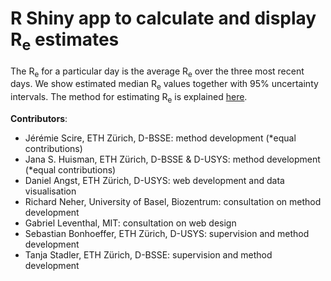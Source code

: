 # R Shiny app to calculate and display R<sub>e</sub> estimates 

The R<sub>e</sub> for a particular day is the average R<sub>e</sub> over the three most recent days. We show estimated median R<sub>e</sub> values together with 95% uncertainty intervals. The method for estimating R<sub>e</sub> is explained [here](https://ibz-shiny.ethz.ch/covid-19-re/methods.pdf).

**Contributors**: 
  - Jérémie Scire, ETH Zürich, D-BSSE: method development (*equal contributions)
  - Jana S. Huisman, ETH Zürich, D-BSSE & D-USYS: method development (*equal contributions)
  - Daniel Angst, ETH Zürich, D-USYS: web development and data visualisation
  - Richard Neher, University of Basel, Biozentrum: consultation on method development
  - Gabriel Leventhal, MIT: consultation on web design
  - Sebastian Bonhoeffer, ETH Zürich, D-USYS: supervision and method development
  - Tanja Stadler, ETH Zürich, D-BSSE: supervision and method development

